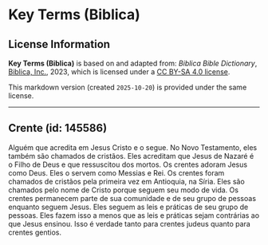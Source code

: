 # Key Terms (Biblica)

## License Information

**Key Terms (Biblica)** is based on and adapted from: _Biblica Bible Dictionary_, [Biblica, Inc.](https://www.biblica.com/), 2023, which is licensed under a [CC BY-SA 4.0 license](https://creativecommons.org/licenses/by-sa/4.0/legalcode.en).

This markdown version (created `2025-10-20`) is provided under the same license.



--------------------------------

## Crente (id: 145586)

Alguém que acredita em Jesus Cristo e o segue. No Novo Testamento, eles também são chamados de cristãos. Eles acreditam que Jesus de Nazaré é o Filho de Deus e que ressuscitou dos mortos. Os crentes adoram Jesus como Deus. Eles o servem como Messias e Rei. Os crentes foram chamados de cristãos pela primeira vez em Antioquia, na Síria. Eles são chamados pelo nome de Cristo porque seguem seu modo de vida. Os crentes permanecem parte de sua comunidade e de seu grupo de pessoas enquanto seguem Jesus. Eles seguem as leis e práticas de seu grupo de pessoas. Eles fazem isso a menos que as leis e práticas sejam contrárias ao que Jesus ensinou. Isso é verdade tanto para crentes judeus quanto para crentes gentios.


